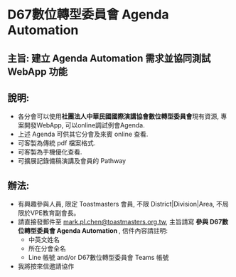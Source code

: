 # D67數位轉型委員會 Agenda Automation
## 主旨: 建立 Agenda Automation 需求並協同測試 WebApp 功能
## 說明:
- 各分會可以使用<b>社團法人中華民國國際演講協會數位轉型委員會</b>現有資源, 專案開發WebApp, 可以online調試例會Agenda.
- 上述 Agenda 可供其它分會及來賓 online 查看.
- 可客製為傳統 pdf 檔案格式.
- 可客製為手機優化查看.
- 可擴展記錄備稿演講及會員的 Pathway 
## 辦法:
- 有興趣參與人員, 限定 Toastmasters 會員, 不限 District|Division|Area, 不局限於VPE教育副會長。
- 請直接發郵件至 mark.pl.chen@toastmasters.org.tw, 主旨請寫 <b>參與 D67數位轉型委員會 Agenda Automation </b>, 信件內容請註明:
  - 中英文姓名
  - 所在分會全名
  - Line 帳號 and/or D67數位轉型委員會 Teams 帳號
- 我將按來信邀請協作
